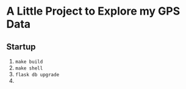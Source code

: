 # A Little Project to Explore my GPS Data

## Startup

1. `make build`
2. `make shell`
3. `flask db upgrade`
4.
